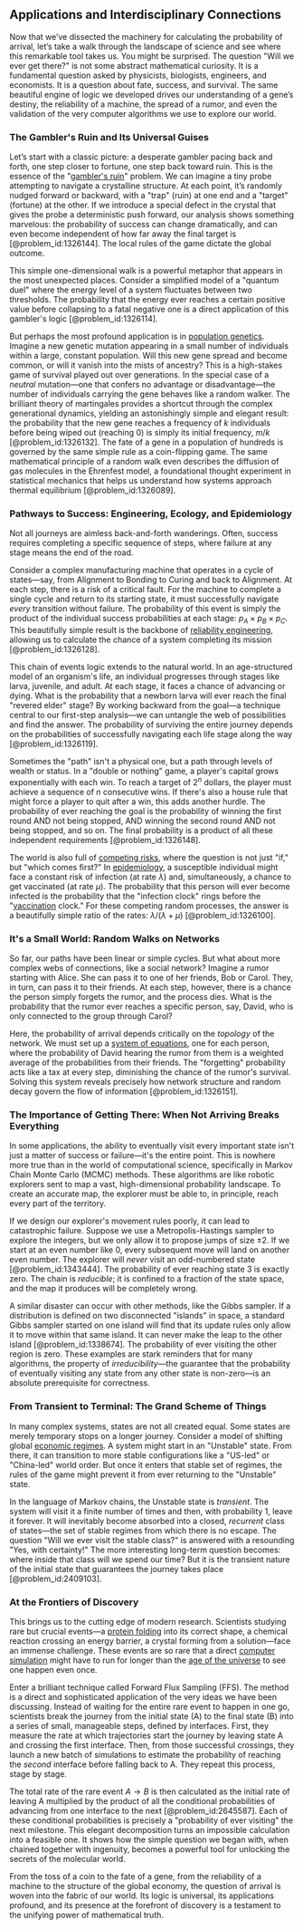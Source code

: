 ## Applications and Interdisciplinary Connections

Now that we’ve dissected the machinery for calculating the probability of arrival, let’s take a walk through the landscape of science and see where this remarkable tool takes us. You might be surprised. The question "Will we ever get there?" is not some abstract mathematical curiosity. It is a fundamental question asked by physicists, biologists, engineers, and economists. It is a question about fate, success, and survival. The same beautiful engine of logic we developed drives our understanding of a gene’s destiny, the reliability of a machine, the spread of a rumor, and even the validation of the very computer algorithms we use to explore our world.

### The Gambler's Ruin and Its Universal Guises

Let’s start with a classic picture: a desperate gambler pacing back and forth, one step closer to fortune, one step back toward ruin. This is the essence of the "[gambler's ruin](@article_id:261805)" problem. We can imagine a tiny probe attempting to navigate a crystalline structure. At each point, it’s randomly nudged forward or backward, with a "trap" (ruin) at one end and a "target" (fortune) at the other. If we introduce a special defect in the crystal that gives the probe a deterministic push forward, our analysis shows something marvelous: the probability of success can change dramatically, and can even become independent of how far away the final target is [@problem_id:1326144]. The local rules of the game dictate the global outcome.

This simple one-dimensional walk is a powerful metaphor that appears in the most unexpected places. Consider a simplified model of a "quantum duel" where the energy level of a system fluctuates between two thresholds. The probability that the energy ever reaches a certain positive value before collapsing to a fatal negative one is a direct application of this gambler's logic [@problem_id:1326114].

But perhaps the most profound application is in [population genetics](@article_id:145850). Imagine a new genetic mutation appearing in a small number of individuals within a large, constant population. Will this new gene spread and become common, or will it vanish into the mists of ancestry? This is a high-stakes game of survival played out over generations. In the special case of a *neutral* mutation—one that confers no advantage or disadvantage—the number of individuals carrying the gene behaves like a random walker. The brilliant theory of martingales provides a shortcut through the complex generational dynamics, yielding an astonishingly simple and elegant result: the probability that the new gene reaches a frequency of $k$ individuals before being wiped out (reaching 0) is simply its initial frequency, $m/k$ [@problem_id:1326132]. The fate of a gene in a population of hundreds is governed by the same simple rule as a coin-flipping game. The same mathematical principle of a random walk even describes the diffusion of gas molecules in the Ehrenfest model, a foundational thought experiment in statistical mechanics that helps us understand how systems approach thermal equilibrium [@problem_id:1326089].

### Pathways to Success: Engineering, Ecology, and Epidemiology

Not all journeys are aimless back-and-forth wanderings. Often, success requires completing a specific sequence of steps, where failure at any stage means the end of the road.

Consider a complex manufacturing machine that operates in a cycle of states—say, from Alignment to Bonding to Curing and back to Alignment. At each step, there is a risk of a critical fault. For the machine to complete a single cycle and return to its starting state, it must successfully navigate *every* transition without failure. The probability of this event is simply the product of the individual success probabilities at each stage: $p_A \times p_B \times p_C$. This beautifully simple result is the backbone of [reliability engineering](@article_id:270817), allowing us to calculate the chance of a system completing its mission [@problem_id:1326128].

This chain of events logic extends to the natural world. In an age-structured model of an organism's life, an individual progresses through stages like larva, juvenile, and adult. At each stage, it faces a chance of advancing or dying. What is the probability that a newborn larva will ever reach the final "revered elder" stage? By working backward from the goal—a technique central to our first-step analysis—we can untangle the web of possibilities and find the answer. The probability of surviving the entire journey depends on the probabilities of successfully navigating each life stage along the way [@problem_id:1326119].

Sometimes the "path" isn't a physical one, but a path through levels of wealth or status. In a "double or nothing" game, a player's capital grows exponentially with each win. To reach a target of $2^n$ dollars, the player must achieve a sequence of $n$ consecutive wins. If there's also a house rule that might force a player to quit after a win, this adds another hurdle. The probability of ever reaching the goal is the probability of winning the first round AND not being stopped, AND winning the second round AND not being stopped, and so on. The final probability is a product of all these independent requirements [@problem_id:1326148].

The world is also full of [competing risks](@article_id:172783), where the question is not just "if," but "which comes first?" In [epidemiology](@article_id:140915), a susceptible individual might face a constant risk of infection (at rate $\lambda$) and, simultaneously, a chance to get vaccinated (at rate $\mu$). The probability that this person will ever become infected is the probability that the "infection clock" rings before the "[vaccination](@article_id:152885) clock." For these competing random processes, the answer is a beautifully simple ratio of the rates: $\lambda / (\lambda + \mu)$ [@problem_id:1326100].

### It's a Small World: Random Walks on Networks

So far, our paths have been linear or simple cycles. But what about more complex webs of connections, like a social network? Imagine a rumor starting with Alice. She can pass it to one of her friends, Bob or Carol. They, in turn, can pass it to their friends. At each step, however, there is a chance the person simply forgets the rumor, and the process dies. What is the probability that the rumor ever reaches a specific person, say, David, who is only connected to the group through Carol?

Here, the probability of arrival depends critically on the *topology* of the network. We must set up a [system of equations](@article_id:201334), one for each person, where the probability of David hearing the rumor from them is a weighted average of the probabilities from their friends. The "forgetting" probability acts like a tax at every step, diminishing the chance of the rumor's survival. Solving this system reveals precisely how network structure and random decay govern the flow of information [@problem_id:1326151].

### The Importance of Getting There: When Not Arriving Breaks Everything

In some applications, the ability to eventually visit every important state isn't just a matter of success or failure—it's the entire point. This is nowhere more true than in the world of computational science, specifically in Markov Chain Monte Carlo (MCMC) methods. These algorithms are like robotic explorers sent to map a vast, high-dimensional probability landscape. To create an accurate map, the explorer must be able to, in principle, reach every part of the territory.

If we design our explorer's movement rules poorly, it can lead to catastrophic failure. Suppose we use a Metropolis-Hastings sampler to explore the integers, but we only allow it to propose jumps of size $\pm 2$. If we start at an even number like 0, every subsequent move will land on another even number. The explorer will *never* visit an odd-numbered state [@problem_id:1343444]. The probability of ever reaching state 3 is exactly zero. The chain is *reducible*; it is confined to a fraction of the state space, and the map it produces will be completely wrong.

A similar disaster can occur with other methods, like the Gibbs sampler. If a distribution is defined on two disconnected "islands" in space, a standard Gibbs sampler started on one island will find that its update rules only allow it to move within that same island. It can never make the leap to the other island [@problem_id:1338674]. The probability of ever visiting the other region is zero. These examples are stark reminders that for many algorithms, the property of *irreducibility*—the guarantee that the probability of eventually visiting any state from any other state is non-zero—is an absolute prerequisite for correctness.

### From Transient to Terminal: The Grand Scheme of Things

In many complex systems, states are not all created equal. Some states are merely temporary stops on a longer journey. Consider a model of shifting global [economic regimes](@article_id:145039). A system might start in an "Unstable" state. From there, it can transition to more stable configurations like a "US-led" or "China-led" world order. But once it enters that stable set of regimes, the rules of the game might prevent it from ever returning to the "Unstable" state.

In the language of Markov chains, the Unstable state is *transient*. The system will visit it a finite number of times and then, with probability 1, leave it forever. It will inevitably become absorbed into a closed, *recurrent* class of states—the set of stable regimes from which there is no escape. The question "Will we ever visit the stable class?" is answered with a resounding "Yes, with certainty!" The more interesting long-term question becomes: where inside that class will we spend our time? But it is the transient nature of the initial state that guarantees the journey takes place [@problem_id:2409103].

### At the Frontiers of Discovery

This brings us to the cutting edge of modern research. Scientists studying rare but crucial events—a [protein folding](@article_id:135855) into its correct shape, a chemical reaction crossing an energy barrier, a crystal forming from a solution—face an immense challenge. These events are so rare that a direct [computer simulation](@article_id:145913) might have to run for longer than the [age of the universe](@article_id:159300) to see one happen even once.

Enter a brilliant technique called Forward Flux Sampling (FFS). The method is a direct and sophisticated application of the very ideas we have been discussing. Instead of waiting for the entire rare event to happen in one go, scientists break the journey from the initial state (A) to the final state (B) into a series of small, manageable steps, defined by interfaces. First, they measure the rate at which trajectories start the journey by leaving state A and crossing the first interface. Then, from those successful crossings, they launch a new batch of simulations to estimate the probability of reaching the *second* interface before falling back to A. They repeat this process, stage by stage.

The total rate of the rare event $A \to B$ is then calculated as the initial rate of leaving A multiplied by the product of all the conditional probabilities of advancing from one interface to the next [@problem_id:2645587]. Each of these conditional probabilities is precisely a "probability of ever visiting" the next milestone. This elegant decomposition turns an impossible calculation into a feasible one. It shows how the simple question we began with, when chained together with ingenuity, becomes a powerful tool for unlocking the secrets of the molecular world.

From the toss of a coin to the fate of a gene, from the reliability of a machine to the structure of the global economy, the question of arrival is woven into the fabric of our world. Its logic is universal, its applications profound, and its presence at the forefront of discovery is a testament to the unifying power of mathematical truth.